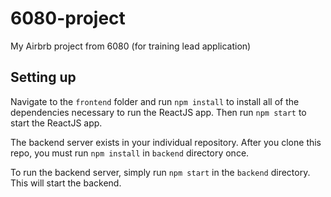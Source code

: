 # 6080-project
My Airbrb project from 6080 (for training lead application)

## Setting up
Navigate to the `frontend` folder and run `npm install` to install all of the dependencies necessary to run the ReactJS app. Then run `npm start` to start the ReactJS app.

The backend server exists in your individual repository. After you clone this repo, you must run `npm install` in `backend` directory once.

To run the backend server, simply run `npm start` in the `backend` directory. This will start the backend.
